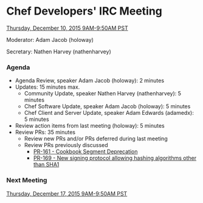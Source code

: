 # Chef Developers' IRC Meeting

[Thursday, December 10, 2015 9AM-9:50AM PST](http://everytimezone.com/#2015-12-10,240,cn3)

Moderator:  Adam Jacob (holoway)

Secretary:  Nathen Harvey (nathenharvey)

### Agenda
* Agenda Review, speaker Adam Jacob (holoway): 2 minutes
* Updates: 15 minutes max.
  * Community Update, speaker Nathen Harvey (nathenharvey): 5 minutes
  * Chef Software Update, speaker Adam Jacob (holoway): 5 minutes
  * Chef Client and Server Update, speaker Adam Edwards (adamedx): 5 minutes
* Review action items from last meeting (holoway): 5 minutes
* Review PRs:  35 minutes
  * Review new PRs and/or PRs deferred during last meeting
  * Review PRs previously discussed
    * [PR-161 - Cookbook Segment Deprecation](https://github.com/chef/chef-rfc/pull/161)
    * [PR-169 - New signing protocol allowing hashing algorithms other than SHA1](https://github.com/chef/chef-rfc/pull/169)

### Next Meeting

[Thursday, December 17, 2015 9AM-9:50AM PST](http://everytimezone.com/#2015-12-17,240,cn3)
